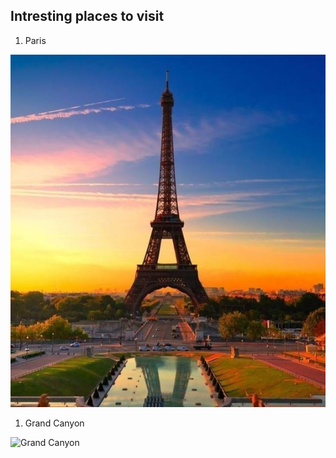 ## Intresting places to visit

1. Paris

![Paris](image.png)

1. Grand Canyon

![Grand Canyon](image-1.png)

